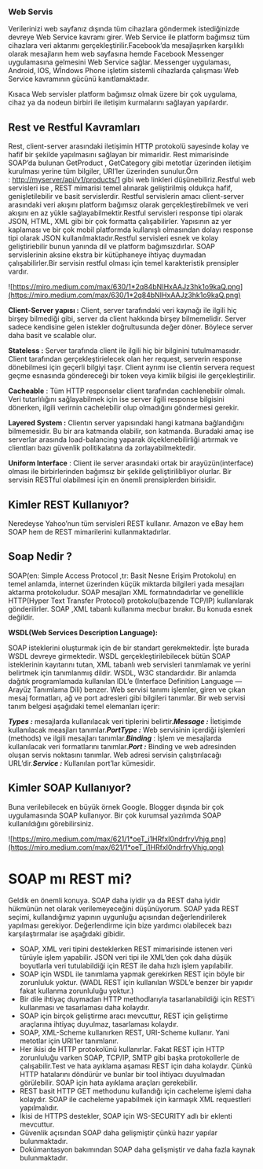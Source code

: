 ### Web Servis
Verilerinizi web sayfanız dışında tüm cihazlara göndermek istediğinizde devreye Web Service kavramı girer. Web Service ile platform bağımsız tüm cihazlara veri aktarımı gerçekleştirilir.Facebook’da mesajlaşırken karşılıklı olarak mesajların hem web sayfasına hemde Facebook Messenger uygulamasına gelmesini Web Service sağlar. Messenger uygulaması, Android, IOS, Wİndows Phone işletim sistemli cihazlarda çalışması Web Service kavramının gücünü kanıtlamaktadır.

Kısaca Web servisler platform bağımsız olmak üzere bir çok uygulama, cihaz ya da nodeun birbiri ile iletişim kurmalarını sağlayan yapılardır.

## **Rest ve Restful Kavramları**

Rest, client-server arasındaki iletişimin HTTP protokolü sayesinde kolay ve hafif bir şekilde yapılmasını sağlayan bir mimaridir. Rest mimarisinde SOAP’da bulunan GetProduct , GetCategory gibi metotlar üzerinden iletişim kurulması yerine tüm bilgiler, URI’ler üzerinden sunulur.Örn : [http://myserver/api/v1/products/1](http://myserver/api/v1/products/1) gibi web linkleri düşünebiliriz.Restful web servisleri ise , REST mimarisi temel alınarak geliştirilmiş oldukça hafif, genişletilebilir ve basit servislerdir. Restful servislerin amacı client-server arasındaki veri akışını platform bağımsız olarak gerçekleştirebilmek ve veri akışını en az yükle sağlayabilmektir.Restful servisleri response tipi olarak JSON, HTML, XML gibi bir çok formatta çalışabilirler. Yapısının az yer kaplaması ve bir çok mobil platformda kullanışlı olmasından dolayı response tipi olarak JSON kullanılmaktadır.Restful servisleri esnek ve kolay geliştiriebilir bunun yanında dil ve platform bağımsızdırlar. SOAP servislerinin aksine ekstra bir kütüphaneye ihtiyaç duymadan çalışabilirler.Bir servisin restful olması için temel karakteristik prensipler vardır.

![https://miro.medium.com/max/630/1*2q84bNIHxAAJz3hk1o9kaQ.png](https://miro.medium.com/max/630/1*2q84bNIHxAAJz3hk1o9kaQ.png)

**Client-Server yapısı :** Client, server tarafındaki veri kaynağı ile ilgili hiç birşey bilmediği gibi, server da client hakkında birşey bilmemelidir. Server sadece kendisine gelen istekler doğrultusunda değer döner. Böylece server daha basit ve scalable olur.

**Stateless :** Server tarafında client ile ilgili hiç bir bilginini tutulmamasıdır. Client tarafından gerçekleştirielecek olan her request, serverin response dönebilmesi için geçerli bilgiyi taşır. Client ayrımı ise clientin servera request geçme esnasında göndereceği bir token veya kimlik bilgisi ile gerçekleştirilir.

**Cacheable** : Tüm HTTP responselar client tarafından cachlenebilir olmalı. Veri tutarlılığını sağlayabilmek için ise server ilgili response bilgisini dönerken, ilgili verirnin cachelebilir olup olmadığını göndermesi gerekir.

**Layered System :** Clientın server yapısındaki hangi katmana bağlandığını bilmemesidir. Bu bir ara katmanda olabilir, son katmanda. Buradaki amaç ise serverlar arasında load-balancing yaparak ölçeklenebilirliği artırmak ve clientları bazı güvenlik politikalatına da zorlayabilmektedir.

**Uniform Interface** : Client ile server arasındaki ortak bir arayüzün(interface) olması ile birbirlerinden bağımsız bir şekilde geliştirilibliyor olurlar. Bir servisin RESTful olabilmesi için en önemli prensiplerden birisidir.

## **Kimler REST Kullanıyor?**

Neredeyse Yahoo’nun tüm servisleri REST kullanır. Amazon ve eBay hem SOAP hem de REST mimarilerini kullanmaktadırlar.

## **Soap Nedir ?**

SOAP(en: Simple Access Protocol ,tr: Basit Nesne Erişim Protokolu) en temel anlamda, internet üzerinden küçük miktarda bilgileri yada mesajları aktarma protokoludur. SOAP mesajları XML formatındadırlar ve genellikle HTTP(Hyper Text Transfer Protocol) protokolu(bazende TCP/IP) kullanılarak gönderilirler. SOAP ,XML tabanlı kullanıma mecbur bırakır. Bu konuda esnek değildir.

**WSDL(Web Services Description Language):**

SOAP isteklerini oluşturmak için de bir standart gerekmektedir. İşte burada WSDL devreye girmektedir. WSDL gerçekleştirilebilecek bütün SOAP isteklerinin kayıtarını tutan, XML tabanlı web servisleri tanımlamak ve yerini belirtmek için tanımlanmış dildir. WSDL, W3C standardıdır. Bir anlamda dağıtık programlamada kullanılan IDL’e (Interface Definition Language — Arayüz Tanımlama Dili) benzer. Web servisi tanımı işlemler, giren ve çıkan mesaj formatları, ağ ve port adresleri gibi bilgileri tanımlar. Bir web servisi tanım belgesi aşağıdaki temel elemanları içerir:

***Types :*** mesajlarda kullanılacak veri tiplerini belirtir.***Message :*** İletişimde kullanılacak measjları tanımlar.***PortType :*** Web servisinin içerdiği işlemleri (methods) ve ilgili mesajları tanımlar.***Binding*** : İşlem ve mesajlarda kullanılacak veri formatlarını tanımlar.***Port :*** Binding ve web adresinden oluşan servis noktasını tanımlar. Web adresi servisin çalıştırılacağı URL’dir.***Service :*** Kullanılan port’lar kümesidir.

## **Kimler SOAP Kullanıyor?**

Buna verilebilecek en büyük örnek Google. Blogger dışında bir çok uygulamasında SOAP kullanıyor. Bir çok kurumsal yazılımda SOAP kullanıldığını görebilirsiniz.

![https://miro.medium.com/max/621/1*oeT_i1HRfxI0ndrfryVhjg.png](https://miro.medium.com/max/621/1*oeT_i1HRfxI0ndrfryVhjg.png)

# **SOAP mı REST mi?**

Geldik en önemli konuya. SOAP daha iyidir ya da REST daha iyidir hükmünün net olarak verilemeyeceğini düşünüyorum. SOAP yada REST seçimi, kullandığımız yapının uygunluğu açısından değerlendirilerek yapılması gerekiyor. Değerlendirme için bize yardımcı olabilecek bazı karşılaştırmalar ise aşağıdaki gibidir.

- SOAP, XML veri tipini desteklerken REST mimarisinde istenen veri türüyle işlem yapabilir. JSON veri tipi ile XML’den çok daha düşük boyutlarla veri tutulabildiği için REST ile daha hızlı işlem yapılabilir.
- SOAP için WSDL ile tanımlama yapmak gerekirken REST için böyle bir zorunluluk yoktur. (WADL REST için kullanılan WSDL’e benzer bir yapıdır fakat kullanma zorunluluğu yoktur.)
- Bir dile ihtiyaç duymadan HTTP methodlarıyla tasarlanabildiği için REST’i kullanması ve tasarlaması daha kolaydır.
- SOAP için birçok geliştirme aracı mevcuttur, REST için geliştirme araçlarına ihtiyaç duyulmaz, tasarlaması kolaydır.
- SOAP, XML-Scheme kullanırken REST, URI-Scheme kullanır. Yani metotlar için URI’ler tanımlanır.
- Her ikisi de HTTP protokolünü kullanırlar. Fakat REST için HTTP zorunluluğu varken SOAP, TCP/IP, SMTP gibi başka protokollerle de çalışabilir.Test ve hata ayıklama aşaması REST için daha kolaydır. Çünkü HTTP hatalarını döndürür ve bunlar bir tool ihtiyacı duyulmadan görülebilir. SOAP için hata ayıklama araçları gerekebilir.
- REST basit HTTP GET methodunu kullandığı için cacheleme işlemi daha kolaydır. SOAP ile cacheleme yapabilmek için karmaşık XML requestleri yapılmalıdır.
- İkisi de HTTPS destekler, SOAP için WS-SECURITY adlı bir eklenti mevcuttur.
- Güvenlik açısından SOAP daha gelişmiştir çünkü hazır yapılar bulunmaktadır.
- Dokümantasyon bakımından SOAP daha gelişmiştir ve daha fazla kaynak bulunmaktadır.
